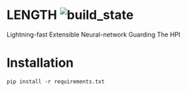 # LENGTH ![build_state](https://travis-ci.org/HPI-DeepLearning/length.svg?branch=master)
Lightning-fast Extensible Neural-network Guarding The HPI

# Installation

`pip install -r requirements.txt`
